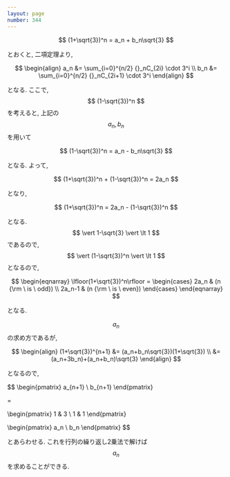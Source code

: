 ```yaml
---
layout: page
number: 344
---
```

$$
(1+\sqrt{3})^n = a_n + b_n\sqrt{3}
$$

とおくと, 二項定理より,

$$
\begin{align}
a_n &= \sum_{i=0}^{n/2} {}_nC_{2i} \cdot 3^i \\
b_n &= \sum_{i=0}^{n/2} {}_nC_{2i+1} \cdot 3^i
\end{align}
$$

となる. ここで, $$ (1-\sqrt{3})^n $$ を考えると, 上記の $$ a_n, b_n $$ を用いて

$$
(1-\sqrt{3})^n = a_n - b_n\sqrt{3}
$$

となる. よって,

$$
(1+\sqrt{3})^n + (1-\sqrt{3})^n = 2a_n
$$

となり,

$$
(1+\sqrt{3})^n = 2a_n - (1-\sqrt{3})^n
$$

となる. $$ \vert 1-\sqrt{3} \vert \lt 1 $$ であるので, $$ \vert (1-\sqrt{3})^n \vert \lt 1 $$ となるので,

$$
\begin{eqnarray}
\lfloor(1+\sqrt{3})^n\rfloor =
\begin{cases}
2a_n   & (n {\rm \ is \ odd}) \\
2a_n-1 & (n {\rm \ is \ even})
\end{cases}
\end{eqnarray}
$$

となる.

$$ a_n $$ の求め方であるが,

$$
\begin{align}
(1+\sqrt{3})^{n+1} &= (a_n+b_n\sqrt{3})(1+\sqrt{3}) \\
                   &= (a_n+3b_n)+(a_n+b_n)\sqrt{3}
\end{align}
$$

となるので,

$$
\begin{pmatrix}
  a_{n+1} \\
  b_{n+1}
\end{pmatrix}

=

\begin{pmatrix}
  1 & 3 \\
  1 & 1
\end{pmatrix}

\begin{pmatrix}
  a_n \\
  b_n
\end{pmatrix}
$$

とあらわせる. これを行列の繰り返し2乗法で解けば $$ a_n $$ を求めることができる.
